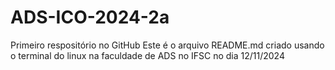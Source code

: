# ADS-ICO-2024-2a
Primeiro respositório no GitHub
Este é o arquivo README.md criado usando o terminal do linux na faculdade de ADS no IFSC no dia 12/11/2024


